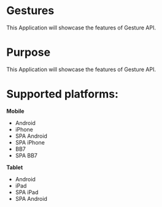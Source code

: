 Gestures
=========

This Application will showcase the features of Gesture API.


# Purpose
This Application will showcase the features of Gesture API.

# Supported platforms:
**Mobile**
 * Android
 * iPhone
 * SPA Android
 * SPA iPhone
 * BB7
 * SPA BB7
 
**Tablet** 
 * Android
 * iPad
 * SPA iPad
 * SPA Android
